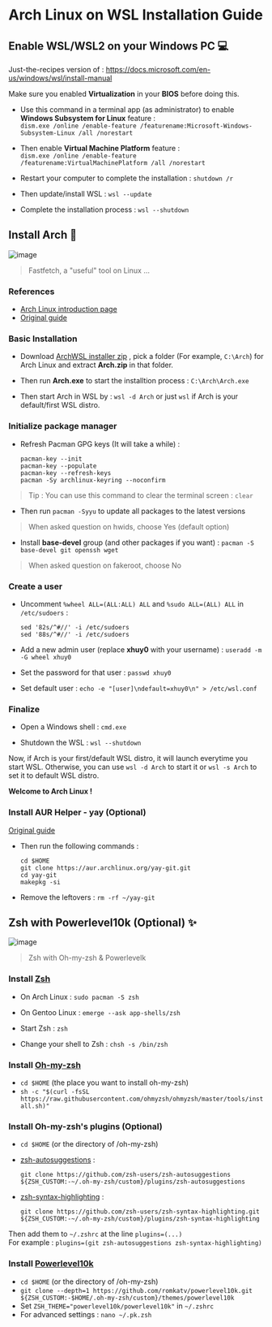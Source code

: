# Arch Linux on WSL Installation Guide  
## Enable WSL/WSL2 on your Windows PC  💻
Just-the-recipes version of : https://docs.microsoft.com/en-us/windows/wsl/install-manual

Make sure you enabled **Virtualization** in your **BIOS** before doing this.  
- Use this command in a terminal app (as administrator) to enable **Windows Subsystem for Linux** feature :  
  `dism.exe /online /enable-feature /featurename:Microsoft-Windows-Subsystem-Linux /all /norestart`  
  
- Then enable **Virtual Machine Platform** feature :  
  `dism.exe /online /enable-feature /featurename:VirtualMachinePlatform /all /norestart`  
  
- Restart your computer to complete the installation : ```shutdown /r```  
  
- Then update/install WSL : `wsl --update`  
  
- Complete the installation process : `wsl --shutdown`    

## Install Arch 💾
![image](https://user-images.githubusercontent.com/85998116/154880089-c00634f4-0cd8-412d-aeed-fdc417fb6dca.png)  
> Fastfetch, a "useful" tool on Linux ...  
### References  
- [Arch Linux introduction page](https://wiki.archlinux.org/title/Arch_Linux)  
- [Original guide](https://gist.github.com/ld100/3376435a4bb62ca0906b0cff9de4f94b)  

### Basic Installation  
- Download [ArchWSL installer zip](https://github.com/yuk7/ArchWSL/releases/latest) , pick a folder (For example, `C:\Arch`) for Arch Linux and extract **Arch.zip** in that folder.  
  
- Then run **Arch.exe** to start the installtion process : `C:\Arch\Arch.exe`

- Then start Arch in WSL by : `wsl -d Arch` or just `wsl` if Arch is your default/first WSL distro.  
  
### Initialize package manager  
- Refresh Pacman GPG keys (It will take a while) :    
  ```
  pacman-key --init
  pacman-key --populate
  pacman-key --refresh-keys
  pacman -Sy archlinux-keyring --noconfirm  
  ```
> Tip : You can use this command to clear the terminal screen : ```clear```  
  
- Then run `pacman -Syyu` to update all packages to the latest versions  
> When asked question on hwids, choose Yes (default option)  

- Install **base-devel** group (and other packages if you want) : `pacman -S base-devel git openssh wget`  
> When asked question on fakeroot, choose No  

### Create a user  
- Uncomment `%wheel ALL=(ALL:ALL) ALL` and `%sudo ALL=(ALL) ALL` in `/etc/sudoers` :  
  ```  
  sed '82s/^#//' -i /etc/sudoers  
  sed '88s/^#//' -i /etc/sudoers  
  ```  
  
- Add a new admin user (replace **xhuy0** with your username) : `useradd -m -G wheel xhuy0`  
  
- Set the password for that user : `passwd xhuy0`  
  
- Set default user : `echo -e "[user]\ndefault=xhuy0\n" > /etc/wsl.conf`  

### Finalize  
- Open a Windows shell : `cmd.exe`  
  
- Shutdown the WSL : `wsl --shutdown`  
  
Now, if Arch is your first/default WSL distro, it will launch everytime you start WSL. 
Otherwise, you can use `wsl -d Arch` to start it or `wsl -s Arch` to set it to default WSL distro.

**Welcome to Arch Linux !**  

### Install AUR Helper - yay (Optional)  
[Original guide](https://www.tecmint.com/install-yay-aur-helper-in-arch-linux-and-manjaro/)  
- Then run the following commands :  
  ```  
  cd $HOME  
  git clone https://aur.archlinux.org/yay-git.git  
  cd yay-git  
  makepkg -si  
  ```  
- Remove the leftovers : `rm -rf ~/yay-git`  

## Zsh with Powerlevel10k (Optional)  ✨  
![image](https://user-images.githubusercontent.com/85998116/154880423-6fea82e4-9dd4-4fe7-9e45-1feec2073916.png)  
> Zsh with Oh-my-zsh & Powerlevelk
### Install [Zsh](https://zsh.sourceforge.io/)   
- On Arch Linux : ```sudo pacman -S zsh```  

- On Gentoo Linux : ```emerge --ask app-shells/zsh```  

- Start Zsh : ```zsh```  

- Change your shell to Zsh : ```chsh -s /bin/zsh```  

### Install [Oh-my-zsh](https://ohmyz.sh/)  
- `cd $HOME` (the place you want to install oh-my-zsh)  
- `sh -c "$(curl -fsSL https://raw.githubusercontent.com/ohmyzsh/ohmyzsh/master/tools/install.sh)"`  

### Install Oh-my-zsh's plugins (Optional)  
- `cd $HOME` (or the directory of /oh-my-zsh)  
  
- [zsh-autosuggestions](https://github.com/zsh-users/zsh-autosuggestions) :  
  ```
  git clone https://github.com/zsh-users/zsh-autosuggestions ${ZSH_CUSTOM:-~/.oh-my-zsh/custom}/plugins/zsh-autosuggestions  
  ```

- [zsh-syntax-highlighting](https://github.com/zsh-users/zsh-syntax-highlighting) :  
  ```
  git clone https://github.com/zsh-users/zsh-syntax-highlighting.git ${ZSH_CUSTOM:-~/.oh-my-zsh/custom}/plugins/zsh-syntax-highlighting
  ```
  
Then add them to `~/.zshrc` at the line `plugins=(...)`  
For example : `plugins=(git zsh-autosuggestions zsh-syntax-highlighting)`  

### Install [Powerlevel10k](https://github.com/romkatv/powerlevel10k)  
- `cd $HOME` (or the directory of /oh-my-zsh)  
- `git clone --depth=1 https://github.com/romkatv/powerlevel10k.git ${ZSH_CUSTOM:-$HOME/.oh-my-zsh/custom}/themes/powerlevel10k`  
- Set `ZSH_THEME="powerlevel10k/powerlevel10k"` in `~/.zshrc`  
- For advanced settings : `nano ~/.pk.zsh`  
